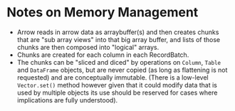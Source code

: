 # Notes on Memory Management

* Arrow reads in arrow data as arraybuffer(s) and then creates chunks that are "sub array views" into that big array buffer, and lists of those chunks are then composed into "logical" arrays.
* Chunks are created for each column in each RecordBatch.
* The chunks can be "sliced and diced" by operations on `Column`, `Table` and `DataFrame` objects, but are never copied (as long as flattening is not requested) and are conceptually immutable. (There is a low-level `Vector.set()` method however given that it could modify data that is used by multiple objects its use should be reserved for cases where implications are fully understood).
